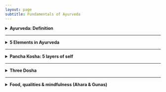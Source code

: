 ```yaml
---
layout: page
subtitle: Fundamentals of Ayurveda
---
```



<details>

<summary style="font-weight:bold;">Ayurveda: Definition </summary> 

<p>
Ayurveda, derived from the Sanskrit words "ayur" (life) and "veda" (science or knowledge), is an ancient holistic healing system that originated in India over 5,000 years ago. It is often referred to as the "science of life" and aims to promote optimal health through a comprehensive approach addressing the mind, body, and spirit.
</p>

<p>
स्वस्थस्य स्वास्थ्य रक्षणं, आतुरस्य विकार प्रशमनं। 
<br>
Swasthasya Swasthya Rakshanam, Aturasya Vikar Prashamanam cha!
<br>
Meaning: (Ayurveda) maintain the well-being of those who are healthy and to alleviate the ailments of those who are ill. Ayurveda's focus extends beyond mere absence of physical disease, emphasizing the maintenance of overall health.
</p>

<p>
The following indicators suggest a state of good health:</p>

<p>
<b>Agni (अग्नि)</b>: Regular hunger and efficient digestion.<br>
<b>Mala (मल)</b>: Proper elimination of bodily wastes.<br>
<b>Nidra (निद्रा)</b>: Quality sleep and refreshed awakening.<br>
<b>Bala (बल)</b>: Natural strength and robust immunity.<br>
<b>Manas Prasannata (मनः प्रसन्नता)</b>: Mental tranquility and contentment.<br>
<b>Ojas (ओजस्)</b>: Stable energy levels throughout the day.<br>
<b>Dosha Samya (दोष साम्य)</b>: Balance of Vata, Pitta, and Kapha.<br>
<b>Dhatu Sarata (धातु सारता)</b>: Optimal functioning of tissues and waste products.<br>
<b>Indriya Prasannata (इन्द्रिय प्रसन्नता)</b>: Well-functioning senses and mental clarity.<br>
<b>Atma Bodha (आत्म बोध)</b>: Sense of spiritual well-being.<br>
<b>Ritu Satmya (ऋतु सात्म्य)</b>: Adaptability to seasonal changes.<br>
<b>Dinacharya (दिनचर्या)</b>: Following a healthy daily routine.<br>
<b>Sadvritta (सद्वृत्त)</b>: Practicing good conduct and social hygiene.

</p>
  
</details>

---

<details>

<summary style="font-weight:bold;">5 Elements in Ayurveda</summary>
<p>
In the ancient Sanskrit texts of Ayurveda, particularly the Charaka Samhita and Sushruta Samhita, we find profound teachings about the Pancha Mahabhuta - theFiveGreat Elements. These elements - Akasha (Ether), Vayu (Air), Agni (Fire), Jala (Water), and Prithvi (Earth) - are not merely physical substances, butrather the fundamental principles that govern all of creation.
</p>

<p>
<b>Akasha: The Essence of Space (Ether)</b>
In Ayurveda, Akasha represents space and is associated with the ears and sound. Modern medicine recognizes the importance of cellular spaces and interstitialfluidsin maintaining homeostasis. The concept of Akasha may relate to the extracellular matrix and its role in cell signaling and tissue function. TheTaittiriyaUpanishad  speaks of Akasha as the primordial element from which all others emerge. It is described as subtle, all-pervading, and the container forall existence.
</p>

<p>
<b>Vayu: The Breath of Life (Air)</b> 
Vayu governs movement and is linked to the skin and touch. Prana, the vital life force, is a manifestation of Vayu. In Ayurvedic physiology, Vayu governs all bodily movements, from the beating of our hearts to the flow of our thoughts. This element's properties align with our current understanding of the nervoussystemand cellular respiration. The movement of nerve impulses and the exchange of gases in the lungs exemplify Vayu's principles in action.
</p>

<p>
<b>Agni: The Transformative Fire</b> 
Agni is the element of transformation, associated with vision and metabolism. The Charaka Samhita emphasizes its role in digestion, metabolism, and theconversion offood into bodily tissues. In modern physiology, we can draw parallels between Agni and the body's metabolic processes, including enzyme functionand the electrontransport chain in mitochondria.
</p>

<p>
<b>Jala: The Flowing Waters</b> 
Jala represents cohesion and fluidity, connected to taste and bodily fluids. This concept aligns with our understanding of blood plasma, lymph, and theimportance of  hydration in maintaining cellular function and overall health.
</p>

<p>
<b>Prithvi: The Stable Earth</b>
Prithvi provides structure and stability, associated with smell and solid tissues. In contemporary terms, we can relate this to the musculoskeletal system,   connective tissues, and the body's structural components.
</p>

<p>
As we delve deeper into Ayurvedic wisdom, we see how these elements combine to form the three doshas - Vata, Pitta, and Kapha - which are central to Ayurvedicdiagnosis and treatment. By working with these elemental principles, Ayurveda offers a profound path to health and self-realization, rooted in the timeless  wisdomof ancient India.
</p>

</details>

---

<details>
<summary style="font-weight:bold;">Pancha Kosha: 5 layers of self</summary>

<p>
Pancha means "five" in Sanskrit, and Kosha means "sheath" or "layer." The Pancha Koshas are five interconnected layers of our existence, each one more subtle thanthe  last.
</p>

<p>
<b>Annamaya Kosha: The Physical Layer</b><br>
This is our outermost layer – the physical body we can see and touch. It's called Annamaya because it's nourished by food (Anna). In Ayurveda, we focus on proper  nutrition and exercise to keep this layer healthy.
</p>

<p>
<b>Pranamaya Kosha: The Energy Layer</b><br>
Just beneath our physical body lies our energy body. This layer is all about the life force, or Prana, that animates us. Pranayama (breathing exercises) and yogaasanas    work directly with this kosha.
</p>

<p>
<b>Manomaya Kosha: The Mental Layer</b><br>
Our thoughts, emotions, and sensory experiences make up this layer. It's where our likes, dislikes, and daily mental chatter reside. Meditation and mindfulness    practices can help balance this kosha.
</p>

<p>
<b>Vijnanamaya Kosha: The Wisdom Layer</b><br>
This is our intellectual and intuitive layer. It's where we process information, make decisions, and tap into our higher wisdom. Studying spiritual texts andpracticing    self-reflection nurtures this kosha.
</p>

<p>
<b>Anandamaya Kosha: The Bliss Layer</b><br>
The innermost layer is pure bliss. It's our connection to universal consciousness and our true nature. Deep meditation and spiritual practices help us access thislayer.
</p>

<img src="https://github.com/user-attachments/assets/7f8a9e1e-2795-4b19-82d7-8e9a9893e17f" alt="Pancha Kosha" class="pic">

<p>
In Ayurveda, true health and happiness come from balancing all these layers. When we only focus on the physical body, we miss out on the deeper aspects of ourbeing    that influence our well-being. Remember, the journey through the Pancha Koshas is a lifelong exploration. Be patient and compassionate with yourself as youdelve deeper   into each layer. With time and practice, you'll discover a profound sense of wholeness and connection to your true self.
</p>


</details>

---

<details>

<summary style="font-weight:bold;">Three Dosha</summary>

<p>
In Ayurveda, "dosha" refers to the three fundamental bodily humors: Vata, Pitta, and Kapha. These doshas govern the body's physiological and psychological functions, and their balance is crucial for maintaining health. The term "dosha" is derived from the Sanskrit word 'dus,' meaning 'to err,' implying a tendency to become imbalanced or faulty. In their balanced state, known as "prakrti," doshas support health and well-being. However, when imbalanced, or in their "vikrti" state, they can disrupt bodily tissues (dhatus) and lead to illness. Each dosha has distinct characteristics and influences different aspects of the body and mind, contributing to an individual's unique constitution.
</p>

<p>
These doshas are not merely abstract concepts but dynamic forces that shape our individual constitutions. Let's explore each dosha in detail:
</p>

<p>
<b>Vata: The Energy of Movement</b><br>
Vata embodies the elements of air and ether.
Vata is responsible for all movement, motion, and flow throughout the body (both gross and subtle body). It governs all bodily activities, ensuring that processes such as circulation, respiration, and nerve impulses function smoothly.
</p>

<p>
<b>Pitta: The Energy of Transformation</b><br>
Pitta represents fire and water elements. 
Pitta dosha is associated with metabolism at every level of the body. It governs all transformations, including digestion, absorption, and assimilation, at the organ, tissue, and cellular levels.
</p>

<p>
<b>Kapha: The Energy of Structure</b><br>
Kapha combines earth and water elements. 
Kapha dosha provides structure and stability to the body. It is involved in building, maintenance, and repair processes, ensuring that every cell, tissue, and organ system is well-structured and supported.
</p>

<p>
The key to health in Ayurveda lies in maintaining a balance of these doshas. When in equilibrium, they support vitality and well-being. However, imbalances can lead to dis-ease.
</p>

</details>
  
---

<details>
<summary style="font-weight:bold;">Food, qualities & mindfulness (Ahara & Gunas)</summary>

<p>
Ahara (food) is a key principle in Ayurveda, encompassing not just food but also sensory inputs from our five senses. This holistic view highlights the significance of diet and lifestyle in achieving health, happiness, and harmony.
</p>

<p>
<b>Three Gunas:</b><br>
Nature's Fundamental Qualities. In Sanskrit, "Guna" refers to the qualities that define all matter and energy. Ayurveda identifies three primary Gunas:
</p>

<p>
<b>Sattva</b>: Clarity, balance, harmony, and well-being.<br>
<b>Rajas</b>: Activity, change, passion, and stimulation.<br>
<b>Tamas</b>: Inertia, heaviness, and resistance to change.<br>
Each Guna exists in varying proportions within nature and ourselves. While all are essential, an excess of any can be harmful. For example, moderate Tamas is necessary for rest, but too much leads to lethargy. Rajas drives motivation but can cause anxiety in excess. Sattva fosters clarity and peace but must be balanced with the other Gunas for practical living.
</p>

<p>
<b>The Mind-Food Connection in Ayurveda</b><br>
As per Ayurveda, food affects both body and mind.
</p>

<p>
<b>Sattvic Foods</b>: Pure and nourishing; promote clarity and calmness (e.g., fresh, organic foods).<br>
<b>Rajasic Foods</b>: Stimulating; can induce restlessness (e.g., spicy or sour foods).<br>
<b>Tamasic Foods</b>: Heavy and dull; may lead to lethargy (e.g., stale or over-processed foods).
</p>

<p>
<b>Eight Principles of Eating:</b><br>
Ayurveda outlines eight principles that govern healthy eating practices:
</p>

<p>
1. <b>Prakriti</b>: The nature of the food.<br>
2. <b>Karana</b>: The processing method of the food.<br>
3. <b>Samyoga</b>: Proper compatibility of food combinations.<br>
4. <b>Rashi</b>: Quantity of food consumed.<br>
5. <b>Kala</b>: Timing of food intake.<br>
6. <b>Upayoga</b>: The appropriate use of food.<br>
7. <b>Samskara</b>: The effects of cooking methods on food.<br>
8. <b>Viruddha</b>: Incompatibility in food combinations.
</p>

<p>
The objective is not to eliminate any Guna but to achieve a harmonious balance. Increasing Sattva while moderating Rajas and Tamas is ideal for optimal health. By understanding these qualities, we can make informed dietary choices that enhance our well-being.
</p>

<b>Table of Food Types</b><br>

<table>
    <thead>
        <tr>
            <th>Food Type</th>
            <th>Sattvic</th>
            <th>Rajasic</th>
            <th>Tamasic</th>
        </tr>
    </thead>
    <tbody>
        <tr>
            <td>Fruits</td>
            <td>Mango, Pomegranate, Coconut, Figs, Peaches, Berries (e.g., blueberries, strawberries), Oranges, Apples, Grapes</td>
            <td>Sour Fruits (e.g., lemons), Bananas, Guava, Cherries, Pineapple, Kiwi</td>
            <td>Avocado, Watermelon, Plums, Apricots, Dried Fruits (e.g., raisins)</td>
        </tr>
        <tr>
            <td>Grains</td>
            <td>Rice, Tapioca, Blue Corn, Quinoa, Barley, Oats</td>
            <td>Millet, Corn, Buckwheat, Rye</td>
            <td>Wheat, Brown Rice</td>
        </tr>
        <tr>
            <td>Vegetables</td>
            <td>Sweet Potato, Lettuce, Parsley, Sprouts, Yellow Squash, Carrots, Beets, Zucchini, Pumpkin</td>
            <td>Potato, Cauliflower, Broccoli, Spinach, Pickles, Bell Peppers</td>
            <td>Mushrooms, Garlic, Onions</td>
        </tr>
        <tr>
            <td>Beans</td>
            <td>Mung Beans, Yellow Lentils (Moong Dal), Kidney

</details>
